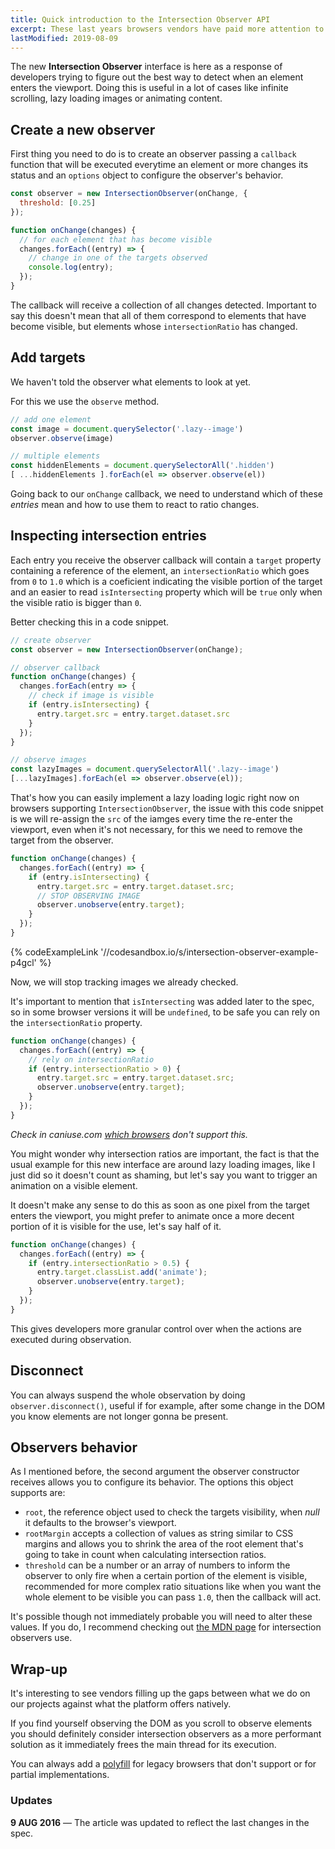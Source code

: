 ```yaml
---
title: Quick introduction to the Intersection Observer API
excerpt: These last years browsers vendors have paid more attention to the riddles developers were trying to solve to implement native and more performant solutions, and this one was a high on the list.
lastModified: 2019-08-09
---
```


The new **Intersection Observer** interface is here as a response of developers trying to figure out the best way to detect when an element enters the viewport. Doing this is useful in a lot of cases like infinite scrolling, lazy loading images or animating content.

## Create a new observer

First thing you need to do is to create an observer passing a `callback` function that will be executed everytime an element or more changes its status and an `options` object to configure the observer's behavior.

```js
const observer = new IntersectionObserver(onChange, {
  threshold: [0.25]
});

function onChange(changes) {
  // for each element that has become visible
  changes.forEach((entry) => {
    // change in one of the targets observed
    console.log(entry);
  });
}
```

The callback will receive a collection of all changes detected. Important to say this doesn't mean that all of them correspond to elements that have become visible, but elements whose `intersectionRatio` has changed.

## Add targets

We haven't told the observer what elements to look at yet.

For this we use the `observe` method.

```js
// add one element
const image = document.querySelector('.lazy--image')
observer.observe(image)

// multiple elements
const hiddenElements = document.querySelectorAll('.hidden')
[ ...hiddenElements ].forEach(el => observer.observe(el))
```

Going back to our `onChange` callback, we need to understand which of these _entries_ mean and how to use them to react to ratio changes.

## Inspecting intersection entries

Each entry you receive the observer callback will contain a `target` property containing a reference of the element, an `intersectionRatio` which goes from `0` to `1.0` which is a coeficient indicating the visible portion of the target and an easier to read `isIntersecting` property which will be `true` only when the visible ratio is bigger than `0`.

Better checking this in a code snippet.

```js
// create observer
const observer = new IntersectionObserver(onChange);

// observer callback
function onChange(changes) {
  changes.forEach(entry => {
    // check if image is visible
    if (entry.isIntersecting) {
      entry.target.src = entry.target.dataset.src
    }
  });
}

// observe images
const lazyImages = document.querySelectorAll('.lazy--image')
[...lazyImages].forEach(el => observer.observe(el));
```

That's how you can easily implement a lazy loading logic right now on browsers supporting `IntersectionObserver`, the issue with this code snippet is we will re-assign the `src` of the iamges every time the re-enter the viewport, even when it's not necessary, for this we need to remove the target from the observer.

```js
function onChange(changes) {
  changes.forEach((entry) => {
    if (entry.isIntersecting) {
      entry.target.src = entry.target.dataset.src;
      // STOP OBSERVING IMAGE
      observer.unobserve(entry.target);
    }
  });
}
```

{% codeExampleLink '//codesandbox.io/s/intersection-observer-example-p4gcl' %}

Now, we will stop tracking images we already checked.

It's important to mention that `isIntersecting` was added later to the spec, so in some browser versions it will be `undefined`, to be safe you can rely on the `intersectionRatio` property.

```js
function onChange(changes) {
  changes.forEach((entry) => {
    // rely on intersectionRatio
    if (entry.intersectionRatio > 0) {
      entry.target.src = entry.target.dataset.src;
      observer.unobserve(entry.target);
    }
  });
}
```

_Check in caniuse.com [which browsers](//caniuse.com/#feat=intersectionobserver) don't support this._

You might wonder why intersection ratios are important, the fact is that the usual example for this new interface are around lazy loading images, like I just did so it doesn't count as shaming, but let's say you want to trigger an animation on a visible element.

It doesn't make any sense to do this as soon as one pixel from the target enters the viewport, you might prefer to animate once a more decent portion of it is visible for the use, let's say half of it.

```js
function onChange(changes) {
  changes.forEach((entry) => {
    if (entry.intersectionRatio > 0.5) {
      entry.target.classList.add('animate');
      observer.unobserve(entry.target);
    }
  });
}
```

This gives developers more granular control over when the actions are executed during observation.

## Disconnect

You can always suspend the whole observation by doing `observer.disconnect()`, useful if for example, after some change in the DOM you know elements are not longer gonna be present.

## Observers behavior

As I mentioned before, the second argument the observer constructor receives allows you to configure its behavior. The options this object supports are:

- `root`, the reference object used to check the targets visibility, when _null_ it defaults to the browser's viewport.
- `rootMargin` accepts a collection of values as string similar to CSS margins and allows you to shrink the area of the root element that's going to take in count when calculating intersection ratios.
- `threshold` can be a number or an array of numbers to inform the observer to only fire when a certain portion of the element is visible, recommended for more complex ratio situations like when you want the whole element to be visible you can pass `1.0`, then the callback will act.

It's possible though not immediately probable you will need to alter these values. If you do, I recommend checking out [the MDN page](//developer.mozilla.org/en-US/docs/Web/API/Intersection_Observer_API) for intersection observers use.

## Wrap-up

It's interesting to see vendors filling up the gaps between what we do on our projects against what the platform offers natively.

If you find yourself observing the DOM as you scroll to observe elements you should definitely consider intersection observers as a more performant solution as it immediately frees the main thread for its execution.

You can always add a [polyfill](//github.com/w3c/IntersectionObserver/tree/master/polyfill) for legacy browsers that don't support or for partial implementations.

### Updates

**9 AUG 2016** &mdash; The article was updated to reflect the last changes in the spec.
